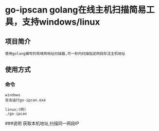 # go-ipscan golang在线主机扫描简易工具，支持windows/linux
## 项目简介
    使用golang编写的局域网地址扫描器,可一秒内扫描指定网段存活主机地址
## 使用方式

### 命令
    windows
    双击运行go-ipcan.exe

    linux:(例)
    ./go-ipcan
###说明
    获取本机地址,扫描同一网段IP